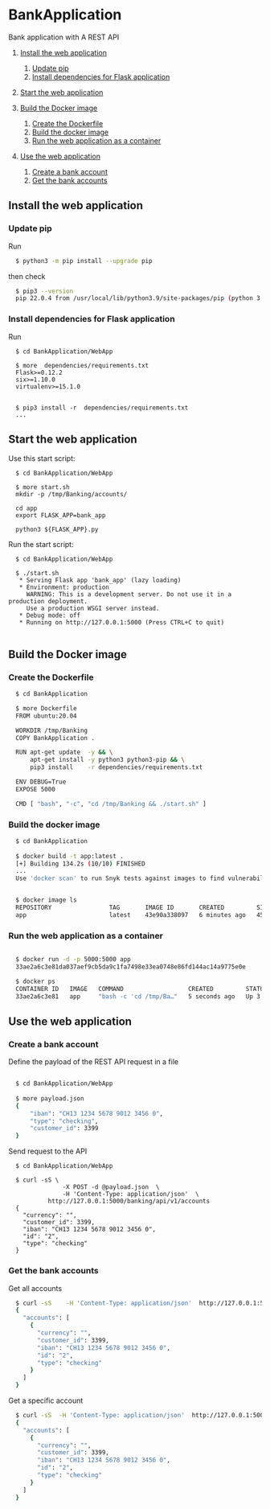 # BankApplication

Bank application with A REST API


1. [Install the web application](#install)
   1. [Update pip](#update_pip)
   2. [Install dependencies for Flask application](#install_deps)


2. [Start the web application](#start)


3. [Build the Docker image](#build_image)
   1. [Create the Dockerfile](#dockerfile)
   2. [Build the docker image](#image)
   3. [Run the web application as a container](#run_image)



4. [Use the web application](#access_api)
   1. [Create a bank account](#create_account)
   2. [Get the bank accounts](#get_account)




<a name="install" id="install"></a>
## Install the web application


<a name="update_pip" id="update_pip"></a>
### Update pip

Run
```bash
  $ python3 -m pip install --upgrade pip
```

then check

```bash
  $ pip3 --version
  pip 22.0.4 from /usr/local/lib/python3.9/site-packages/pip (python 3.9)
```





<a name="install_deps" id="install_deps"></a>
### Install dependencies for Flask application


Run
```
  $ cd BankApplication/WebApp

  $ more  dependencies/requirements.txt 
  Flask>=0.12.2
  six>=1.10.0
  virtualenv>=15.1.0


  $ pip3 install -r  dependencies/requirements.txt
  ...
```







<a name="start" id="start"></a>
## Start the web application



Use this start script:
```
  $ cd BankApplication/WebApp

  $ more start.sh 
  mkdir -p /tmp/Banking/accounts/

  cd app
  export FLASK_APP=bank_app

  python3 ${FLASK_APP}.py
```



Run the start script:
```
  $ cd BankApplication/WebApp

  $ ./start.sh
   * Serving Flask app 'bank_app' (lazy loading)
   * Environment: production
     WARNING: This is a development server. Do not use it in a production deployment.
     Use a production WSGI server instead.
   * Debug mode: off
   * Running on http://127.0.0.1:5000 (Press CTRL+C to quit)
  
```






<a name="build_image" id="build_image"></a>
## Build the Docker image


<a name="dockerfile" id="dockerfile"></a>
### Create the Dockerfile

```bash
  $ cd BankApplication

  $ more Dockerfile 
  FROM ubuntu:20.04

  WORKDIR /tmp/Banking
  COPY BankApplication .

  RUN apt-get update  -y && \
      apt-get install -y python3 python3-pip && \
      pip3 install    -r dependencies/requirements.txt 

  ENV DEBUG=True
  EXPOSE 5000

  CMD [ "bash", "-c", "cd /tmp/Banking && ./start.sh" ]
```




<a name="image" id="image"></a>
### Build the docker image

```bash
  $ cd BankApplication
  
  $ docker build -t app:latest .
  [+] Building 134.2s (10/10) FINISHED
  ...
  Use 'docker scan' to run Snyk tests against images to find vulnerabilities and learn how to fix them


  $ docker image ls
  REPOSITORY                TAG       IMAGE ID       CREATED         SIZE
  app                       latest    43e90a338097   6 minutes ago   454MB
```






<a name="run_image" id="run_image"></a>
### Run the web application as a container


```bash

  $ docker run -d -p 5000:5000 app
  33ae2a6c3e81da037aef9cb5da9c1fa7498e33ea0748e86fd144ac14a9775e0e

  $ docker ps
  CONTAINER ID   IMAGE   COMMAND                  CREATED         STATUS        PORTS                    NAMES
  33ae2a6c3e81   app     "bash -c 'cd /tmp/Ba…"   5 seconds ago   Up 3 seconds  0.0.0.0:5000->5000/tcp   serene_bouman
```







<a name="access_api" id="access_api"></a>
## Use the web application


<a name="create_account" id="create_account"></a>
### Create a bank account


Define the payload of the REST API request in a file
```bash 

  $ cd BankApplication/WebApp
  
  $ more payload.json
  {
      "iban": "CH13 1234 5678 9012 3456 0",
      "type": "checking",
      "customer_id": 3399        
  }
```


Send request to the API

```
  $ cd BankApplication/WebApp

  $ curl -sS \
               -X POST -d @payload.json  \
               -H 'Content-Type: application/json'  \
	       http://127.0.0.1:5000/banking/api/v1/accounts
  {
    "currency": "", 
    "customer_id": 3399, 
    "iban": "CH13 1234 5678 9012 3456 0", 
    "id": "2", 
    "type": "checking"
  }
```






<a name="get_account" id="get_account"></a>
### Get the bank accounts


Get all accounts
```bash
  $ curl -sS    -H 'Content-Type: application/json'  http://127.0.0.1:5000/banking/api/v1/accounts
  {
    "accounts": [
      {
        "currency": "", 
        "customer_id": 3399, 
        "iban": "CH13 1234 5678 9012 3456 0", 
        "id": "2", 
        "type": "checking"
      }
    ]
  }
```



Get a specific account
```bash
  $ curl -sS  -H 'Content-Type: application/json'  http://127.0.0.1:5000/banking/api/v1/accounts/2
  {
    "accounts": [
      {
        "currency": "", 
        "customer_id": 3399, 
        "iban": "CH13 1234 5678 9012 3456 0", 
        "id": "2", 
        "type": "checking"
      }
    ]
  }
```

